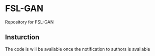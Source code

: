 # FSL-GAN
Repository for FSL-GAN

## Insturction
The code is will be available once the notification to authors is available
